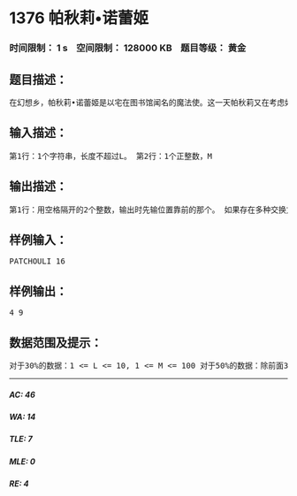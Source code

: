 # 1376 帕秋莉•诺蕾姬   
### 时间限制： 1 s&nbsp;&nbsp;&nbsp;&nbsp;空间限制： 128000 KB&nbsp;&nbsp;&nbsp;&nbsp;题目等级： 黄金  
## 题目描述：  

<pre>
在幻想乡，帕秋莉•诺蕾姬是以宅在图书馆闻名的魔法使。这一天帕秋莉又在考虑如何加强魔法咒语的威力。帕秋莉的魔法咒语是一个仅有大写字母组成的字符串，我们考虑从’A’到’Z’分别表示0到25的数字，于是这个魔法咒语就可以看作一个26进制数。帕秋莉通过研究发现，如果一个魔法咒语所代表的数能够整除10进制数M的话，就能够发挥最大的威力。若当前的魔法咒语并不能整除M，帕秋莉只会将其中两个字符的位置交换，尽量让它能够被M整除，当然由于某些咒语比较特殊，无论怎么改变都不能达到这个目的。请你计算出她能否只交换两个字符就让当前咒语被M整除。(首位的’A’为前导0) 第1行：1个字符串，长度不超过L。 第2行：1个正整数，M 第1行：用空格隔开的2个整数，输出时先输位置靠前的那个。 如果存在多种交换方法，输出字典序最小的，比如1 3和1 5都可以达到目的，就输出1 3；1 3和2 4都行时也输出1 3。注意字符串下标从左到右依次为1到L开始。如果初始魔法咒语已经能够整除M，输出”0 0”；若无论如何也不能到达目的输出”-1 -1”。 PATCHOULI 16 4 9 对于30%的数据：1 <= L <= 10, 1 <= M <= 100 对于50%的数据：除前面30%外，1 <= L <= 500, M = 5或25或26 对于100%的数据：1 <= L <= 2,000, 1 <= M <= 200,000
</pre>
  
  
## 输入描述：  

<pre>
第1行：1个字符串，长度不超过L。 第2行：1个正整数，M
</pre>
  
  
## 输出描述：  

<pre>
第1行：用空格隔开的2个整数，输出时先输位置靠前的那个。 如果存在多种交换方法，输出字典序最小的，比如1 3和1 5都可以达到目的，就输出1 3；1 3和2 4都行时也输出1 3。注意字符串下标从左到右依次为1到L开始。如果初始魔法咒语已经能够整除M，输出”00”；若无论如何也不能到达目的输出”-1-1”。
</pre>
  
  
## 样例输入：  

<pre>
PATCHOULI 16
</pre>
  
  
## 样例输出：  

<pre>
4 9
</pre>
  
  
## 数据范围及提示：  

<pre>
对于30%的数据：1 <= L <= 10, 1 <= M <= 100 对于50%的数据：除前面30%外，1 <= L <= 500, M = 5或25或26 对于100%的数据：1 <= L <= 2,000, 1 <= M <= 200,000
</pre>
  
  
***  

##### AC: 46  
##### WA: 14  
##### TLE: 7  
##### MLE: 0  
##### RE: 4  

